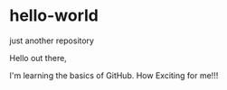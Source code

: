 # hello-world
just another repository

Hello out there,

I'm learning the basics of GitHub.  How Exciting for me!!!
